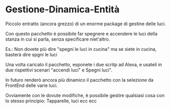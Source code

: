 # Gestione-Dinamica-Entità

Piccolo entratto (ancora grezzo) di un enorme package di gestine delle luci.

Con questo pacchetto è possibile far spegnere e accendere le luci della stanza in cui si parla, senza specificare niet'altro.

Es.: Non dovete più dire "spegni le luci in cucina" ma se siete in cucina, basterà dire spgni le luci

Una volta caricato il pacchetto, esponete i due scritp ad Alexa, e usateli in due rispettivi scenari "accendi luci" e Spegni luci".

In futuro renderò ancora più dinamico il pacchetto con la selezione da FrontEnd delle varie luci.

Ovviamente con le dovute modifiche, è possibile gestire qualsiasi cosa con lo stesso principio: Tapparelle, luci ecc ecc
